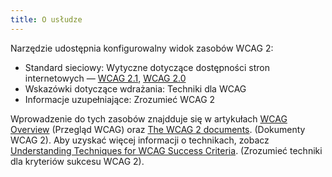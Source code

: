 ```yaml
---
title: O usłudze
---
```

Narzędzie udostępnia konfigurowalny widok zasobów WCAG 2:

-   Standard sieciowy: Wytyczne dotyczące dostępności stron internetowych — [WCAG 2.1](https://www.w3.org/TR/WCAG21/), [WCAG 2.0](https://www.w3.org/TR/WCAG20/)
-   Wskazówki dotyczące wdrażania: Techniki dla WCAG
-   Informacje uzupełniające: Zrozumieć WCAG 2

Wprowadzenie  do tych zasobów znajdduje się w artykułach [WCAG Overview](https://www.w3.org/WAI/standards-guidelines/wcag/) (Przegląd WCAG) oraz [The WCAG 2 documents](https://www.w3.org/WAI/standards-guidelines/wcag/docs/). (Dokumenty WCAG 2). Aby uzyskać więcej informacji o technikach, zobacz [Understanding Techniques for WCAG Success Criteria](https://www.w3.org/WAI/WCAG21/Understanding/understanding-techniques.html#understanding-techniques). (Zrozumieć techniki dla kryteriów sukcesu WCAG 2).
